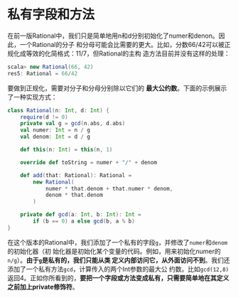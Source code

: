 私有字段和方法
================================================================================
在前一版Rational中，我们只是简单地用n和d分别初始化了numer和denon。因此，一个Rational的分子
和分母可能会比需要的更大。比如，分数66/42可以被正规化成等效的化简格式：11/7，但Rational的主构
造方法目前并没有这样的处理：
```scala
scala> new Rational(66, 42)
res5: Rational = 66/42
```
要做到正规化，需要对分子和分母分别除以它们的 **最大公约数**。下面的示例展示了一种实现方式：
```scala
class Rational(n: Int, d: Int) {
	require(d != 0)
	private val g = gcd(n.abs, d.abs)
	val numer: Int = n / g
	val denom: Int = d / g

	def this(n: Int) = this(n, 1)

	override def toString = numer + "/" + denom

	def add(that: Rational): Rational =
		new Rational(
			numer * that.denom + that.numer * denom,
			denom * that.denom
		)

	private def gcd(a: Int, b: Int): Int =
		if (b == 0) a else gcd(b, a % b)
}
```
在这个版本的Rational中，我们添加了一个私有的字段`g`，并修改了`numer`和`denom`的初始化器（初
始化器是初始化某个变量的代码。例如，用来初始化numer的`n/g`）。**由于`g`是私有的，我们只能从类
定义内部访问它，从外面访问不到**。我们还添加了一个私有方法`gcd`，计算传入的两个Int参数的最大公
约数。比如`gcd(12,8)`返回4。正如你所看到的，**要把一个字段或方法变成私有，只需要简单地在其定义
之前加上private修饰符**。

